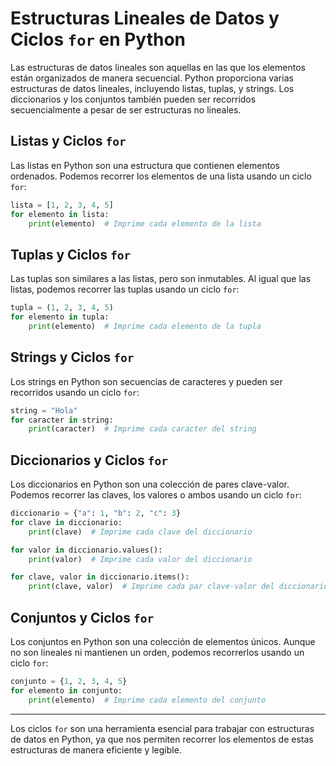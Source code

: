 # Estructuras Lineales de Datos y Ciclos `for` en Python

Las estructuras de datos lineales son aquellas en las que los elementos están organizados de manera secuencial. Python proporciona varias estructuras de datos lineales, incluyendo listas, tuplas, y strings. Los diccionarios y los conjuntos también pueden ser recorridos secuencialmente a pesar de ser estructuras no lineales.

## Listas y Ciclos `for`

Las listas en Python son una estructura que contienen elementos ordenados. Podemos recorrer los elementos de una lista usando un ciclo `for`:

```python
lista = [1, 2, 3, 4, 5]
for elemento in lista:
    print(elemento)  # Imprime cada elemento de la lista
```

## Tuplas y Ciclos `for`

Las tuplas son similares a las listas, pero son inmutables. Al igual que las listas, podemos recorrer las tuplas usando un ciclo `for`:

```python
tupla = (1, 2, 3, 4, 5)
for elemento in tupla:
    print(elemento)  # Imprime cada elemento de la tupla
```

## Strings y Ciclos `for`

Los strings en Python son secuencias de caracteres y pueden ser recorridos usando un ciclo `for`:

```python
string = "Hola"
for caracter in string:
    print(caracter)  # Imprime cada caracter del string
```

## Diccionarios y Ciclos `for`

Los diccionarios en Python son una colección de pares clave-valor. Podemos recorrer las claves, los valores o ambos usando un ciclo `for`:

```python
diccionario = {"a": 1, "b": 2, "c": 3}
for clave in diccionario:
    print(clave)  # Imprime cada clave del diccionario

for valor in diccionario.values():
    print(valor)  # Imprime cada valor del diccionario

for clave, valor in diccionario.items():
    print(clave, valor)  # Imprime cada par clave-valor del diccionario
```

## Conjuntos y Ciclos `for`

Los conjuntos en Python son una colección de elementos únicos. Aunque no son lineales ni mantienen un orden, podemos recorrerlos usando un ciclo `for`:

```python
conjunto = {1, 2, 3, 4, 5}
for elemento in conjunto:
    print(elemento)  # Imprime cada elemento del conjunto
```

---

Los ciclos `for` son una herramienta esencial para trabajar con estructuras de datos en Python, ya que nos permiten recorrer los elementos de estas estructuras de manera eficiente y legible.